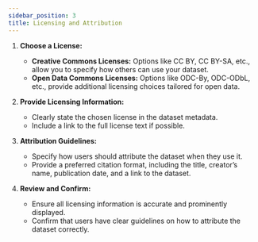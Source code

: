 ```yaml
---
sidebar_position: 3
title: Licensing and Attribution
---
```


1. **Choose a License:**

   - **Creative Commons Licenses:** Options like CC BY, CC BY-SA, etc., allow you to specify how others can use your dataset.
   - **Open Data Commons Licenses:** Options like ODC-By, ODC-ODbL, etc., provide additional licensing choices tailored for open data.

2. **Provide Licensing Information:**

   - Clearly state the chosen license in the dataset metadata.
   - Include a link to the full license text if possible.

3. **Attribution Guidelines:**
   - Specify how users should attribute the dataset when they use it.
   - Provide a preferred citation format, including the title, creator’s name, publication date, and a link to the dataset.
4. **Review and Confirm:**
   - Ensure all licensing information is accurate and prominently displayed.
   - Confirm that users have clear guidelines on how to attribute the dataset correctly.
